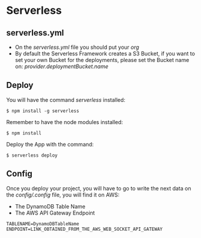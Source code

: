 # Serverless

## serverless.yml
 - On the *serverless.yml* file you should put your *org*
 - By default the Serverless Framework creates a S3 Bucket, if you want to set your own Bucket for the deployments, please set the Bucket name on: *provider.deploymentBucket.name*

## Deploy
You will have the command *serverless* installed:
```
$ npm install -g serverless
```
Remember to have the node modules installed:
```
$ npm install
```
Deploy the App with the command:
```
$ serverless deploy
```

## Config
Once you deploy your project, you will have to go to write the next data on the *config/.config* file, you will find it on AWS:
 - The DynamoDB Table Name
 - The AWS API Gateway Endpoint
```
TABLENAME=DynamoDBTableName
ENDPOINT=LINK_OBTAINED_FROM_THE_AWS_WEB_SOCKET_API_GATEWAY
```

